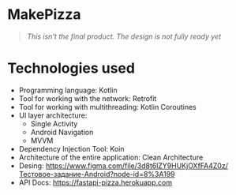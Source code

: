 # MakePizza
> *This isn't the final product. The design is not fully ready yet*
# Technologies used
- Programming language: Kotlin
- Tool for working with the network: Retrofit
- Tool for working with multithreading: Kotlin Coroutines
- UI layer architecture:
  - Single Activity
  - Android Navigation
  - MVVM
- Dependency Injection Tool: Koin
- Architecture of the entire application: Clean Architecture 
- Desing: https://www.figma.com/file/3d8t6lZY9HUKjOXfFA4Z0z/Тестовое-задание-Android?node-id=8%3A199
- API Docs: https://fastapi-pizza.herokuapp.com
